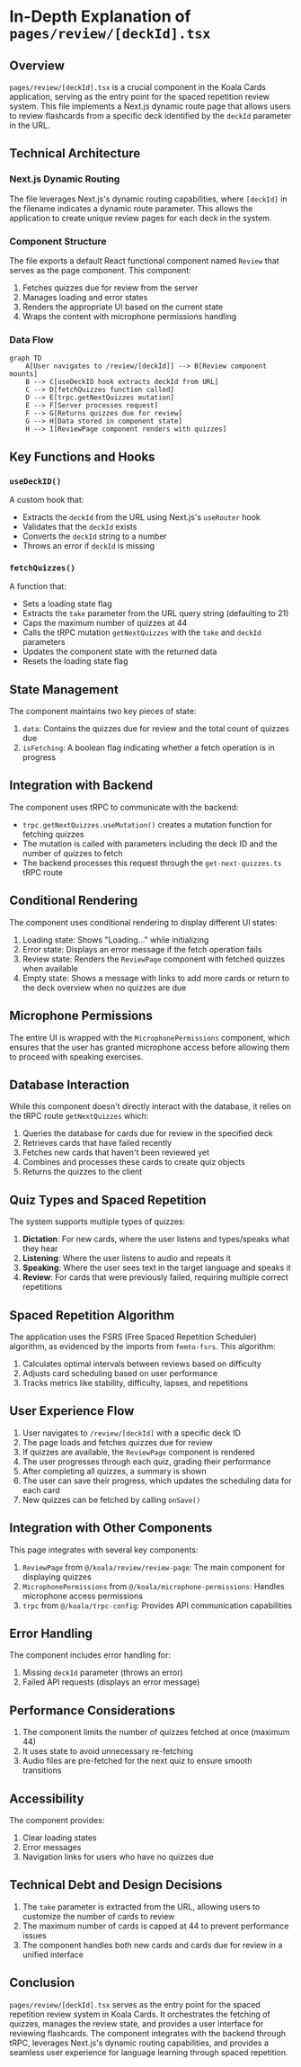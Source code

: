 # In-Depth Explanation of `pages/review/[deckId].tsx`

## Overview

`pages/review/[deckId].tsx` is a crucial component in the Koala Cards application, serving as the entry point for the spaced repetition review system. This file implements a Next.js dynamic route page that allows users to review flashcards from a specific deck identified by the `deckId` parameter in the URL.

## Technical Architecture

### Next.js Dynamic Routing

The file leverages Next.js's dynamic routing capabilities, where `[deckId]` in the filename indicates a dynamic route parameter. This allows the application to create unique review pages for each deck in the system.

### Component Structure

The file exports a default React functional component named `Review` that serves as the page component. This component:

1. Fetches quizzes due for review from the server
2. Manages loading and error states
3. Renders the appropriate UI based on the current state
4. Wraps the content with microphone permissions handling

### Data Flow

```mermaid
graph TD
    A[User navigates to /review/[deckId]] --> B[Review component mounts]
    B --> C[useDeckID hook extracts deckId from URL]
    C --> D[fetchQuizzes function called]
    D --> E[trpc.getNextQuizzes mutation]
    E --> F[Server processes request]
    F --> G[Returns quizzes due for review]
    G --> H[Data stored in component state]
    H --> I[ReviewPage component renders with quizzes]
```

## Key Functions and Hooks

### `useDeckID()`

A custom hook that:

- Extracts the `deckId` from the URL using Next.js's `useRouter` hook
- Validates that the `deckId` exists
- Converts the `deckId` string to a number
- Throws an error if `deckId` is missing

### `fetchQuizzes()`

A function that:

- Sets a loading state flag
- Extracts the `take` parameter from the URL query string (defaulting to 21)
- Caps the maximum number of quizzes at 44
- Calls the tRPC mutation `getNextQuizzes` with the `take` and `deckId` parameters
- Updates the component state with the returned data
- Resets the loading state flag

## State Management

The component maintains two key pieces of state:

1. `data`: Contains the quizzes due for review and the total count of quizzes due
2. `isFetching`: A boolean flag indicating whether a fetch operation is in progress

## Integration with Backend

The component uses tRPC to communicate with the backend:

- `trpc.getNextQuizzes.useMutation()` creates a mutation function for fetching quizzes
- The mutation is called with parameters including the deck ID and the number of quizzes to fetch
- The backend processes this request through the `get-next-quizzes.ts` tRPC route

## Conditional Rendering

The component uses conditional rendering to display different UI states:

1. Loading state: Shows "Loading..." while initializing
2. Error state: Displays an error message if the fetch operation fails
3. Review state: Renders the `ReviewPage` component with fetched quizzes when available
4. Empty state: Shows a message with links to add more cards or return to the deck overview when no quizzes are due

## Microphone Permissions

The entire UI is wrapped with the `MicrophonePermissions` component, which ensures that the user has granted microphone access before allowing them to proceed with speaking exercises.

## Database Interaction

While this component doesn't directly interact with the database, it relies on the tRPC route `getNextQuizzes` which:

1. Queries the database for cards due for review in the specified deck
2. Retrieves cards that have failed recently
3. Fetches new cards that haven't been reviewed yet
4. Combines and processes these cards to create quiz objects
5. Returns the quizzes to the client

## Quiz Types and Spaced Repetition

The system supports multiple types of quizzes:

1. **Dictation**: For new cards, where the user listens and types/speaks what they hear
2. **Listening**: Where the user listens to audio and repeats it
3. **Speaking**: Where the user sees text in the target language and speaks it
4. **Review**: For cards that were previously failed, requiring multiple correct repetitions

## Spaced Repetition Algorithm

The application uses the FSRS (Free Spaced Repetition Scheduler) algorithm, as evidenced by the imports from `femto-fsrs`. This algorithm:

1. Calculates optimal intervals between reviews based on difficulty
2. Adjusts card scheduling based on user performance
3. Tracks metrics like stability, difficulty, lapses, and repetitions

## User Experience Flow

1. User navigates to `/review/[deckId]` with a specific deck ID
2. The page loads and fetches quizzes due for review
3. If quizzes are available, the `ReviewPage` component is rendered
4. The user progresses through each quiz, grading their performance
5. After completing all quizzes, a summary is shown
6. The user can save their progress, which updates the scheduling data for each card
7. New quizzes can be fetched by calling `onSave()`

## Integration with Other Components

This page integrates with several key components:

1. `ReviewPage` from `@/koala/review/review-page`: The main component for displaying quizzes
2. `MicrophonePermissions` from `@/koala/microphone-permissions`: Handles microphone access permissions
3. `trpc` from `@/koala/trpc-config`: Provides API communication capabilities

## Error Handling

The component includes error handling for:

1. Missing `deckId` parameter (throws an error)
2. Failed API requests (displays an error message)

## Performance Considerations

1. The component limits the number of quizzes fetched at once (maximum 44)
2. It uses state to avoid unnecessary re-fetching
3. Audio files are pre-fetched for the next quiz to ensure smooth transitions

## Accessibility

The component provides:

1. Clear loading states
2. Error messages
3. Navigation links for users who have no quizzes due

## Technical Debt and Design Decisions

1. The `take` parameter is extracted from the URL, allowing users to customize the number of cards to review
2. The maximum number of cards is capped at 44 to prevent performance issues
3. The component handles both new cards and cards due for review in a unified interface

## Conclusion

`pages/review/[deckId].tsx` serves as the entry point for the spaced repetition review system in Koala Cards. It orchestrates the fetching of quizzes, manages the review state, and provides a user interface for reviewing flashcards. The component integrates with the backend through tRPC, leverages Next.js's dynamic routing capabilities, and provides a seamless user experience for language learning through spaced repetition.
